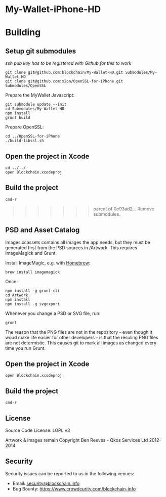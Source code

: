 # My-Wallet-iPhone-HD


# Building

## Setup git submodules

_ssh pub key has to be registered with Github for this to work_

    git clone git@github.com:blockchain/My-Wallet-HD.git Submodules/My-Wallet-HD
    git clone git@github.com:x2on/OpenSSL-for-iPhone.git Submodules/OpenSSL

Prepare the MyWallet Javascript:

    git submodule update --init
    cd Submodules/My-Wallet-HD
    npm install
    grunt build

Prepare OpenSSL:

    cd ../OpenSSL-for-iPhone  
    ./build-libssl.sh

## Open the project in Xcode

    cd ../../
    open Blockchain.xcodeproj

## Build the project

    cmd-r

>>>>>>> parent of 0c93ad2... Remove submodules.
## PSD and Asset Catalog

Images.xcassets contains all images the app needs, but they must be generated first from the PSD sources in /Artwork. This requires ImageMagick and Grunt.

Install ImageMagic, e.g. with [Homebrew](http://brew.sh):

    brew install imagemagick

Once:

    npm install -g grunt-cli
    cd Artwork
    npm install
    npm install -g svgexport
 
Whenever you change a PSD or SVG file, run: 
  
    grunt

The reason that the PNG files are not in the repository - even though it woud make life easier for other developers - is that the resuling PNG files are not determistic. This causes git to mark all images as changed every time you run Grunt. 

## Open the project in Xcode

    open Blockchain.xcodeproj

## Build the project

    cmd-r


## License

Source Code License: LGPL v3

Artwork & images remain Copyright Ben Reeves - Qkos Services Ltd 2012-2014

## Security

Security issues can be reported to us in the following venues:
* Email: security@blockchain.info
* Bug Bounty: https://www.crowdcurity.com/blockchain-info

